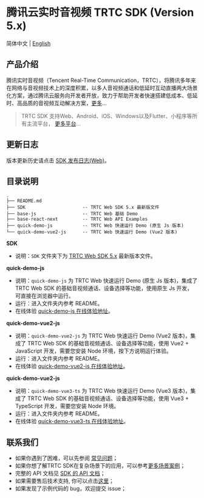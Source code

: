 # 腾讯云实时音视频 TRTC SDK (Version 5.x)

简体中文 | [English](./README.md)

## 产品介绍

腾讯实时音视频（Tencent Real-Time Communication，TRTC），将腾讯多年来在网络与音视频技术上的深度积累，以多人音视频通话和低延时互动直播两大场景化方案，通过腾讯云服务向开发者开放，致力于帮助开发者快速搭建低成本、低延时、高品质的音视频互动解决方案，[更多](https://cloud.tencent.com/document/product/647/16788)...

> TRTC SDK 支持Web、Android、iOS、Windows以及Flutter、小程序等所有主流平台， [更多平台](https://github.com/LiteAVSDK?q=TRTC_&type=all&sort=)...

## 更新日志

版本更新历史请点击 [SDK 发布日志(Web)](https://cloud.tencent.com/document/product/647/38958)。

## 目录说明

```
.
├── README.md
├── SDK                     -- TRTC Web SDK 5.x 最新版文件
├── base-js                 -- TRTC Web 基础 Demo
├── base-react-next         -- TRTC Web API Examples
├── quick-demo-js           -- TRTC Web 快速运行 Demo (原生 Js 版本)
└── quick-demo-vue2-js      -- TRTC Web 快速运行 Demo (Vue2 版本)
```

**SDK**

- 说明：`SDK` 文件夹下为 [TRTC Web SDK 5.x](https://www.npmjs.com/package/trtc-sdk-v5) 最新版本文件。

**quick-demo-js**

- 说明：`quick-demo-js` 为 TRTC Web 快速运行 Demo (原生 Js 版本)，集成了 TRTC Web SDK 的基础音视频通话、设备选择等功能，使用原生 Js 开发，可直接在浏览器中运行。
- 运行：进入文件夹内参考 README。
- 在线体验 [quick-demo-js 在线体验地址](https://web.sdk.qcloud.com/trtc/webrtc/v5/demo/quick-demo-js/index.html)。

**quick-demo-vue2-js**

- 说明：`quick-demo-vue2-js` 为 TRTC Web 快速运行 Demo (Vue2 版本)，集成了 TRTC Web SDK 的基础音视频通话、设备选择等功能，使用 Vue2 + JavaScript 开发，需要您安装 Node 环境，按下方说明运行体验。
- 运行：进入文件夹内参考 README。
- 在线体验 [quick-demo-vue2-js 在线体验地址](https://web.sdk.qcloud.com/trtc/webrtc/v5/demo/quick-demo-vue2-js/index.html)。

**quick-demo-vue2-js**

- 说明：`quick-demo-vue3-ts` 为 TRTC Web 快速运行 Demo (Vue3 版本)，集成了 TRTC Web SDK 的基础音视频通话、设备选择等功能，使用 Vue3 + TypeScript 开发，需要您安装 Node 环境。
- 运行：进入文件夹内参考 README。
- 在线体验 [quick-demo-vue3-ts 在线体验地址](https://web.sdk.qcloud.com/trtc/webrtc/v5/demo/quick-demo-vue3-ts/index.html)。

## 联系我们

- 如果你遇到了困难，可以先参阅 [常见问题](https://cloud.tencent.com/document/product/647/43018)；
- 如果你想了解TRTC SDK在复杂场景下的应用，可以参考[更多场景案例](https://cloud.tencent.com/document/product/647/57486)；
- 完整的 API 文档见 [SDK 的 API 文档](https://web.sdk.qcloud.com/trtc/webrtc/doc/zh-cn/index.html)；
- 如果需要售后技术支持, 你可以点击[这里](https://cloud.tencent.com/document/product/647/19906)；
- 如果发现了示例代码的 bug，欢迎提交 issue；

